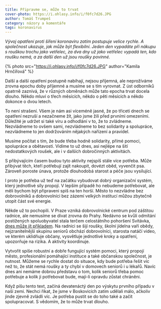 ```yaml
---
title: Připravme se, může to trvat
cover-photo: https://i.ohlasy.info/i/f0fc7d26.JPG
author: Tomáš Trumpeš
category: názory a komentáře
tags: koronavirus
---
```


*Vývoj opatření proti šíření koronaviru zatím postupuje velice rychle. A společnost ukazuje, jak může být flexibilní. Jeden den vypadáte při nákupu s rouškou trochu jako vetřelec, za dva dny už jako vetřelec vypadá ten, kdo roušku nemá, a za další den už jsou roušky povinné.*

{% photo src="https://i.ohlasy.info/i/f0fc7d26.JPG" author="Kamila Hrnčířová" %}

Další a další opatření postupně nabíhají, nejsou příjemná, ale neprožíváme zrovna epochu doby příjemné a musíme se s tím vyrovnat. Z úst odborníků opatrně zaznívá, že v různých obměnách může tato epocha trvat docela dlouho. Někdo mluví o třech měsících, někdo o pěti měsících a někdo dokonce o dvou letech.

To není strašení. Všem je nám asi víceméně jasné, že po třiceti dnech se opatření nezruší a nezačneme žít, jako jsme žili před prvními omezeními. Důležité je udržet si také víru a odhodlání v to, že to zvládneme. Nezvládneme to ovšem sami, nezvládneme to bez solidarity a spolupráce, nezvládneme to jen dodržováním nějakých nařízení a pravidel.

Musíme počítat s tím, že bude třeba hodně solidarity, přímé pomoci, spolupráce a obětavosti. Vidíme to už dnes, asi nejlépe na šití nedostatkových roušek, ale i v dalších dobročinných aktivitách.

S přibývajícím časem budou tyto aktivity nejspíš stále více potřeba. Může přibývat těch, kteří potřebují zajít nakoupit, dovézt oběd, vyvenčit psa. Zároveň poroste únava, protože dlouhodobá starost a péče jsou vysilující.

I proto je potřeba už teď na začátku vybudovat dobrý organizační systém, který jednotlivé síly propojí. V lepším případě ho nebudeme potřebovat, ale měli bychom být připraveni spíš na ten horší. Město to nezvládne bez dobrovolníků a dobrovolníci bez zázemí velkých institucí můžou zbytečně utopit část své energie.

Někde už to pochopili. V Praze vzniká dobrovolnické centrum pod záštitou radnice, ale nemusíme se dívat zrovna do Prahy. Nedávno se kvůli odmítání postižených spoluobyvatel stala terčem celostátního pohoršení Svitávka, [dnes může jít příkladem](https://www.facebook.com/Městys-Svitávka-oficiáln%C3%AD-stránka-městyse-1538230009787899/). Na radnici se šijí roušky, školní jídelna vaří obědy, nejzranitelnější skupinu seniorů obchází dobrovolníci, starosta natáčí video, ve kterém uklidňuje občany, vysvětluje jednotlivé kroky a opatření, upozorňuje na rizika. A aktivity koordinuje.

Vytvořit spíše robustní a dobře fungující systém pomoci, který propojí město, profesionální pomáhající instituce a také občanskou společnost, je nutnost. Můžeme se rychle dostat do situace, kdy bude potřeba řešit víc než to, že stát nemá roušky a ty chybí v domovech seniorů i u lékařů. Navíc dnes ani nemáme dobrou představu o tom, kolik seniorů třeba pomoc potřebuje a kolik ji potřebovat bude, mají-li opravdu zůstat chráněni.

Když píšu tento text, začíná devatenáctý den po výskytu prvního případu v naší zemi. Nechci říkat, že jsme v Boskovicích zatím udělali málo, ačkoliv jinde zjevně zvládli víc. Je potřeba pustit se do toho také a začít spolupracovat. S vědomím, že to může trvat dlouho.
